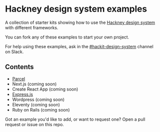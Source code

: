 # Hackney design system examples

A collection of starter kits showing how to use the [Hackney design system](https://design-system.hackney.gov.uk/) with different frameworks.

You can fork any of these examples to start your own project.

For help using these examples, ask in the [#hackit-design-system](https://hackit-lbh.slack.com/archives/CJ6AWTH0A) channel on Slack.

## Contents

- [Parcel](https://github.com/LBHackney-IT/hackney-design-system-examples/blob/main/parcel)
- Next.js (coming soon)
- Create React App (coming soon)
- [Express.js](https://github.com/LBHackney-IT/hackney-design-system-examples/tree/main/express)
- Wordpress (coming soon)
- Eleventy (coming soon)
- Ruby on Rails (coming soon)

Got an example you'd like to add, or want to request one? Open a pull request or issue on this repo.
